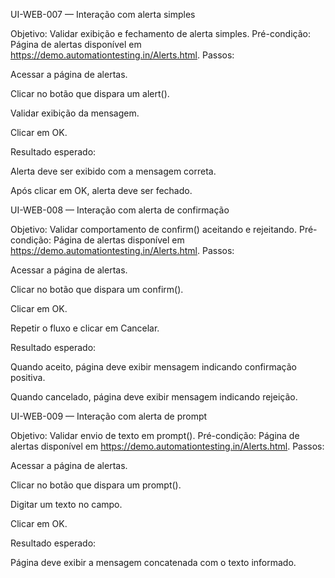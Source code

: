 UI-WEB-007 — Interação com alerta simples

Objetivo: Validar exibição e fechamento de alerta simples.
Pré-condição: Página de alertas disponível em https://demo.automationtesting.in/Alerts.html.
Passos:

Acessar a página de alertas.

Clicar no botão que dispara um alert().

Validar exibição da mensagem.

Clicar em OK.

Resultado esperado:

Alerta deve ser exibido com a mensagem correta.

Após clicar em OK, alerta deve ser fechado.

UI-WEB-008 — Interação com alerta de confirmação

Objetivo: Validar comportamento de confirm() aceitando e rejeitando.
Pré-condição: Página de alertas disponível em https://demo.automationtesting.in/Alerts.html.
Passos:

Acessar a página de alertas.

Clicar no botão que dispara um confirm().

Clicar em OK.

Repetir o fluxo e clicar em Cancelar.

Resultado esperado:

Quando aceito, página deve exibir mensagem indicando confirmação positiva.

Quando cancelado, página deve exibir mensagem indicando rejeição.

UI-WEB-009 — Interação com alerta de prompt

Objetivo: Validar envio de texto em prompt().
Pré-condição: Página de alertas disponível em https://demo.automationtesting.in/Alerts.html.
Passos:

Acessar a página de alertas.

Clicar no botão que dispara um prompt().

Digitar um texto no campo.

Clicar em OK.

Resultado esperado:

Página deve exibir a mensagem concatenada com o texto informado.